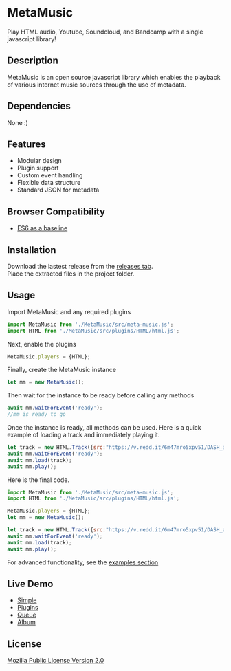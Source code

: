 # MetaMusic

Play HTML audio, Youtube, Soundcloud, and Bandcamp with a single javascript library!

## Description

MetaMusic is an open source javascript library which enables the playback of various internet music sources through the use of metadata.

## Dependencies

None :)

## Features

- Modular design
- Plugin support
- Custom event handling
- Flexible data structure
- Standard JSON for metadata

## Browser Compatibility

- [ES6 as a baseline](https://caniuse.com/es6)

## Installation

Download the lastest release from the [releases tab](/https://github.com/KenanTurner/MetaMusic/releases).  
Place the extracted files in the project folder.

## Usage

Import MetaMusic and any required plugins
```javascript
import MetaMusic from './MetaMusic/src/meta-music.js';
import HTML from './MetaMusic/src/plugins/HTML/html.js';
```
Next, enable the plugins
```javascript
MetaMusic.players = {HTML};
```
Finally, create the MetaMusic instance
```javascript
let mm = new MetaMusic();
```
Then wait for the instance to be ready before calling any methods
```javascript
await mm.waitForEvent('ready');
//mm is ready to go
```
Once the instance is ready, all methods can be used. Here is a quick example of loading a track and immediately playing it.
```javascript
let track = new HTML.Track({src:"https://v.redd.it/6m47mro5xpv51/DASH_audio.mp4",title:"Scott's Factory"});
await mm.waitForEvent('ready');
await mm.load(track);
await mm.play();
```
Here is the final code.
```javascript
import MetaMusic from './MetaMusic/src/meta-music.js';
import HTML from './MetaMusic/src/plugins/HTML/html.js';

MetaMusic.players = {HTML};
let mm = new MetaMusic();

let track = new HTML.Track({src:"https://v.redd.it/6m47mro5xpv51/DASH_audio.mp4",title:"Scott's Factory"});
await mm.waitForEvent('ready');
await mm.load(track);
await mm.play();
```

For advanced functionality, see the [examples section](https://github.com/KenanTurner/MetaMusic/tree/master/examples)

## Live Demo

- [Simple](https://kenanturner.github.io/MetaMusic/examples/simple/)
- [Plugins](https://kenanturner.github.io/MetaMusic/examples/plugins/)
- [Queue](https://kenanturner.github.io/MetaMusic/examples/queue/)
- [Album](https://kenanturner.github.io/MetaMusic/examples/album/)

## License
[Mozilla Public License Version 2.0](/LICENSE.txt)
